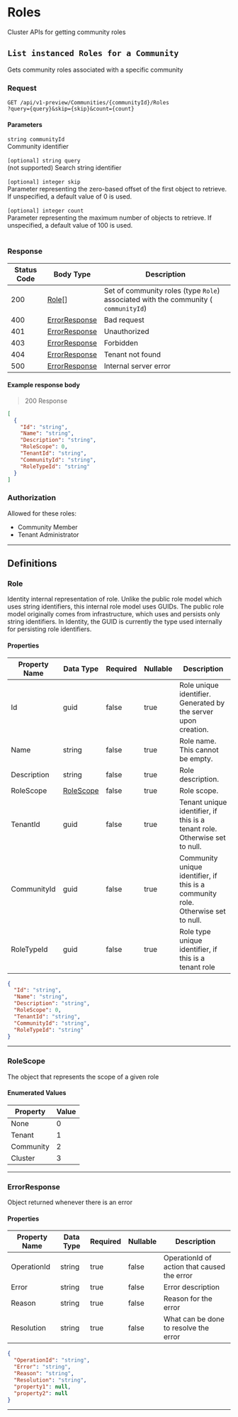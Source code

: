 

# Roles
Cluster APIs for getting community roles

## `List instanced Roles for a Community`

<a id="opIdRoles_List instanced Roles for a Community"></a>

Gets community roles associated with a specific community

### Request
```text 
GET /api/v1-preview/Communities/{communityId}/Roles
?query={query}&skip={skip}&count={count}
```

#### Parameters

`string communityId`
<br/>Community identifier<br/><br/>
`[optional] string query`
<br/>(not supported) Search string identifier<br/><br/>`[optional] integer skip`
<br/>Parameter representing the zero-based offset of the first object to retrieve. If unspecified, a default value of 0 is used.<br/><br/>`[optional] integer count`
<br/>Parameter representing the maximum number of objects to retrieve. If unspecified, a default value of 100 is used.<br/><br/>

### Response

|Status Code|Body Type|Description|
|---|---|---|
|200|[Role](#schemarole)[]|Set of community roles (type `Role`) associated with the community ( `communityId`)|
|400|[ErrorResponse](#schemaerrorresponse)|Bad request|
|401|[ErrorResponse](#schemaerrorresponse)|Unauthorized|
|403|[ErrorResponse](#schemaerrorresponse)|Forbidden|
|404|[ErrorResponse](#schemaerrorresponse)|Tenant not found|
|500|[ErrorResponse](#schemaerrorresponse)|Internal server error|

#### Example response body
> 200 Response

```json
[
  {
    "Id": "string",
    "Name": "string",
    "Description": "string",
    "RoleScope": 0,
    "TenantId": "string",
    "CommunityId": "string",
    "RoleTypeId": "string"
  }
]
```

### Authorization

Allowed for these roles: 
<ul>
<li>Community Member</li>
<li>Tenant Administrator</li>
</ul>

---
## Definitions

### Role

<a id="schemarole"></a>
<a id="schema_Role"></a>
<a id="tocSrole"></a>
<a id="tocsrole"></a>

Identity internal representation of role. Unlike the public role model which uses string identifiers, this internal role model uses GUIDs. The public role model originally comes from infrastructure, which uses and persists only string identifiers. In Identity, the GUID is currently the type used internally for persisting role identifiers.

#### Properties

|Property Name|Data Type|Required|Nullable|Description|
|---|---|---|---|---|
|Id|guid|false|true|Role unique identifier. Generated by the server upon creation.|
|Name|string|false|true|Role name. This cannot be empty.|
|Description|string|false|true|Role description.|
|RoleScope|[RoleScope](#schemarolescope)|false|true|Role scope.|
|TenantId|guid|false|true|Tenant unique identifier, if this is a tenant role. Otherwise set to null.|
|CommunityId|guid|false|true|Community unique identifier, if this is a community role. Otherwise set to null.|
|RoleTypeId|guid|false|true|Role type unique identifier, if this is a tenant role|

```json
{
  "Id": "string",
  "Name": "string",
  "Description": "string",
  "RoleScope": 0,
  "TenantId": "string",
  "CommunityId": "string",
  "RoleTypeId": "string"
}

```

---

### RoleScope

<a id="schemarolescope"></a>
<a id="schema_RoleScope"></a>
<a id="tocSrolescope"></a>
<a id="tocsrolescope"></a>

The object that represents the scope of a given role

#### Enumerated Values

|Property|Value|
|---|---|
|None|0|
|Tenant|1|
|Community|2|
|Cluster|3|

---

### ErrorResponse

<a id="schemaerrorresponse"></a>
<a id="schema_ErrorResponse"></a>
<a id="tocSerrorresponse"></a>
<a id="tocserrorresponse"></a>

Object returned whenever there is an error 

#### Properties

|Property Name|Data Type|Required|Nullable|Description|
|---|---|---|---|---|
|OperationId|string|true|false|OperationId of action that caused the error|
|Error|string|true|false|Error description|
|Reason|string|true|false|Reason for the error|
|Resolution|string|true|false|What can be done to resolve the error|

```json
{
  "OperationId": "string",
  "Error": "string",
  "Reason": "string",
  "Resolution": "string",
  "property1": null,
  "property2": null
}

```

---


